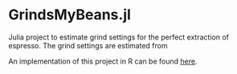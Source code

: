 # GrindsMyBeans.jl

Julia project to estimate grind settings for the perfect extraction of espresso. The grind settings are estimated from 

An implementation of this project in R can be found [here](https://github.com/StefanThoma/GrindsMyBeans).
